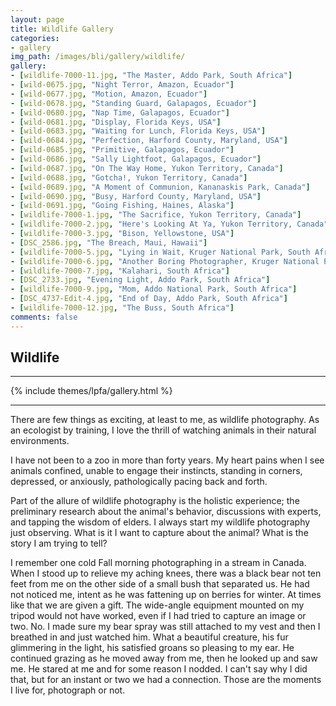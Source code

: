 ```yaml
---
layout: page
title: Wildlife Gallery
categories:
- gallery
img_path: /images/bli/gallery/wildlife/
gallery:
- [wildlife-7000-11.jpg, "The Master, Addo Park, South Africa"]
- [wild-0675.jpg, "Night Terror, Amazon, Ecuador"]
- [wild-0677.jpg, "Motion, Amazon, Ecuador"]
- [wild-0678.jpg, "Standing Guard, Galapagos, Ecuador"]
- [wild-0680.jpg, "Nap Time, Galapagos, Ecuador"]
- [wild-0681.jpg, "Display, Florida Keys, USA"]
- [wild-0683.jpg, "Waiting for Lunch, Florida Keys, USA"]
- [wild-0684.jpg, "Perfection, Harford County, Maryland, USA"]
- [wild-0685.jpg, "Primitive, Galapagos, Ecuador"]
- [wild-0686.jpg, "Sally Lightfoot, Galapagos, Ecuador"]
- [wild-0687.jpg, "On The Way Home, Yukon Territory, Canada"]
- [wild-0688.jpg, "Gotcha!, Yukon Territory, Canada"]
- [wild-0689.jpg, "A Moment of Communion, Kananaskis Park, Canada"]
- [wild-0690.jpg, "Busy, Harford County, Maryland, USA"]
- [wild-0691.jpg, "Going Fishing, Haines, Alaska"]
- [wildlife-7000-1.jpg, "The Sacrifice, Yukon Territory, Canada"]
- [wildlife-7000-2.jpg, "Here's Looking At Ya, Yukon Territory, Canada"]
- [wildlife-7000-3.jpg, "Bison, Yellowstone, USA"]
- [DSC_2586.jpg, "The Breach, Maui, Hawaii"]
- [wildlife-7000-5.jpg, "Lying in Wait, Kruger National Park, South Africa"]
- [wildlife-7000-6.jpg, "Another Boring Photographer, Kruger National Park, Canada"]
- [wildlife-7000-7.jpg, "Kalahari, South Africa"]
- [DSC_2733.jpg, "Evening Light, Addo Park, South Africa"]
- [wildlife-7000-9.jpg, "Mom, Addo National Park, South Africa"]
- [DSC_4737-Edit-4.jpg, "End of Day, Addo Park, South Africa"]
- [wildlife-7000-12.jpg, "The Buss, South Africa"]
comments: false
---
```


## Wildlife

---

{% include themes/lpfa/gallery.html %}

---

There are few things as exciting, at least to me, as wildlife photography. As an ecologist by training, I love the thrill of watching animals in their natural environments. 

I have not been to a zoo in more than forty years. My heart pains when I see animals confined, unable to engage their instincts, standing in corners, depressed, or anxiously, pathologically pacing back and forth. 

Part of the allure of wildlife photography is the holistic experience; the preliminary research about the animal's behavior, discussions with experts, and tapping the wisdom of elders. I always start my wildlife photography just observing. What is it I want to capture about the animal? What is the story I am trying to tell? 

I remember one cold Fall morning photographing in a stream in Canada. When I stood up to relieve my aching knees, there was a black bear not ten feet from me on the other side of a small bush that separated us. He had not noticed me, intent as he was fattening up on berries for winter. At times like that we are given a gift. The wide-angle equipment mounted on my tripod would not have worked, even if I had tried to capture an image or two. No. I made sure my bear spray was still attached to my vest and then I breathed in and just watched him. What a beautiful creature, his fur glimmering in the light, his satisfied groans so pleasing to my ear. He continued grazing as he moved away from me, then he looked up and saw me. He stared at me and for some reason I nodded. I can't say why I did that, but for an instant or two we had a connection. Those are the moments I live for, photograph or not. 

